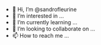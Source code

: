- 👋 Hi, I’m @sandrofleurine
- 👀 I’m interested in ...
- 🌱 I’m currently learning ...
- 💞️ I’m looking to collaborate on ...
- 📫 How to reach me ...

<!---
sandrofleurine/sandrofleurine is a ✨ special ✨ repository because its `README.md` (this file) appears on your GitHub profile.
You can click the Preview link to take a look at your changes.
--->
